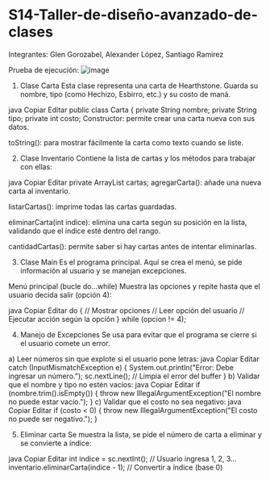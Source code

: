 # S14-Taller-de-diseño-avanzado-de-clases

Integrantes: Glen Gorozabel, Alexander López, Santiago Ramirez

Prueba de ejecución:
![image](https://github.com/user-attachments/assets/65b7ae39-ebed-4fb0-859e-7758fe85b7b7)

1. Clase Carta
Esta clase representa una carta de Hearthstone. Guarda su nombre, tipo (como Hechizo, Esbirro, etc.) y su costo de maná.

java
Copiar
Editar
public class Carta {
    private String nombre;
    private String tipo;
    private int costo;
Constructor: permite crear una carta nueva con sus datos.

toString(): para mostrar fácilmente la carta como texto cuando se liste.

2. Clase Inventario
Contiene la lista de cartas y los métodos para trabajar con ellas:

java
Copiar
Editar
private ArrayList<Carta> cartas;
agregarCarta(): añade una nueva carta al inventario.

listarCartas(): imprime todas las cartas guardadas.

eliminarCarta(int indice): elimina una carta según su posición en la lista, validando que el índice esté dentro del rango.

cantidadCartas(): permite saber si hay cartas antes de intentar eliminarlas.

3. Clase Main
Es el programa principal. Aquí se crea el menú, se pide información al usuario y se manejan excepciones.

Menú principal (bucle do...while)
Muestra las opciones y repite hasta que el usuario decida salir (opción 4):

java
Copiar
Editar
do {
    // Mostrar opciones
    // Leer opción del usuario
    // Ejecutar acción según la opción
} while (opcion != 4);

4. Manejo de Excepciones
Se usa para evitar que el programa se cierre si el usuario comete un error.

a) Leer números sin que explote si el usuario pone letras:
java
Copiar
Editar
catch (InputMismatchException e) {
    System.out.println("Error: Debe ingresar un número.");
    sc.nextLine(); // Limpia el error del buffer
}
b) Validar que el nombre y tipo no estén vacíos:
java
Copiar
Editar
if (nombre.trim().isEmpty()) {
    throw new IllegalArgumentException("El nombre no puede estar vacío.");
}
c) Validar que el costo no sea negativo:
java
Copiar
Editar
if (costo < 0) {
    throw new IllegalArgumentException("El costo no puede ser negativo.");
}

5. Eliminar carta
Se muestra la lista, se pide el número de carta a eliminar y se convierte a índice:

java
Copiar
Editar
int indice = sc.nextInt();  // Usuario ingresa 1, 2, 3...
inventario.eliminarCarta(indice - 1);  // Convertir a índice (base 0)
